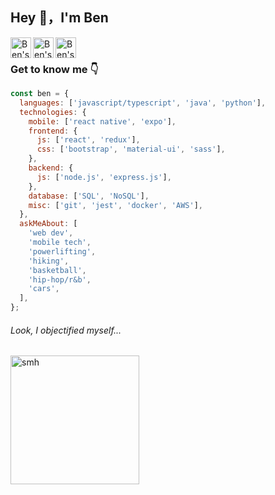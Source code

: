 <p align="left">
<h2>Hey 👋，I'm Ben</h2>
</p>

<p>
   <a href="https://www.linkedin.com/in/byhuang4100/">
     <img align="left" alt ="Ben's LinkedIn" width="33px" src="https://user-images.githubusercontent.com/49844313/183264361-50fda10e-52ae-44c5-b19d-e41baedcd7a6.png" alt="LinkedIn Icon" />
   </a>
</p>
<p>
   <a href="https://github.com/byhuang4100">
      <img align="left" alt="Ben's Github" width="33px" src="https://user-images.githubusercontent.com/49844313/183264380-78311e36-74be-4d9f-8abf-477efda8343d.png" alt="Github Icon" />
   </a>
</p>
<p>
   <a href="https://open.spotify.com/user/12168013831?si=22944a21066a4405">
     <img align="left" alt="Ben's Spotify" width="33px" src="https://user-images.githubusercontent.com/49844313/183264391-5389a4c4-0909-445f-9b9f-822e0f6abf3d.png" alt="Spotify Icon" />
   </a>
</p>

<br />

### Get to know me 👇

```javascript
const ben = {
  languages: ['javascript/typescript', 'java', 'python'],
  technologies: {
    mobile: ['react native', 'expo'],
    frontend: {
      js: ['react', 'redux'],
      css: ['bootstrap', 'material-ui', 'sass'],
    },
    backend: {
      js: ['node.js', 'express.js'],
    },
    database: ['SQL', 'NoSQL'],
    misc: ['git', 'jest', 'docker', 'AWS'],
  },
  askMeAbout: [
    'web dev',
    'mobile tech',
    'powerlifting',
    'hiking',
    'basketball',
    'hip-hop/r&b',
    'cars',
  ],
};
```

###### Look, I objectified myself...

<img src="https://tenor.com/Kc3G.gif" alt="smh" width="206">
